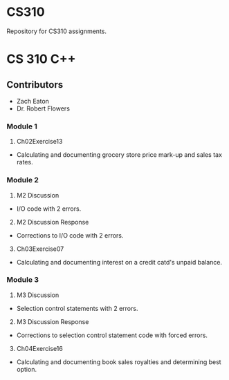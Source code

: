 # CS310
Repository for CS310 assignments.
# CS 310 C++
## Contributors
* Zach Eaton
* Dr. Robert Flowers

### Module 1
1. Ch02Exercise13
* Calculating and documenting grocery store price mark-up and sales tax rates.

### Module 2
1. M2 Discussion
* I/O code with 2 errors.
2. M2 Discussion Response
* Corrections to I/O code with 2 errors.
3. Ch03Exercise07
* Calculating and documenting interest on a credit catd's unpaid balance.

### Module 3
1. M3 Discussion
* Selection control statements with 2 errors.
2. M3 Discussion Response
* Corrections to selection control statement code with forced errors.
3. Ch04Exercise16
* Calculating and documenting book sales royalties and determining best option.
